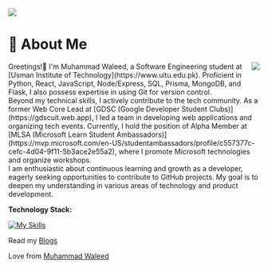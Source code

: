 <!-- [![@blurryface's Holopin board](https://holopin.me/blurryface)](https://holopin.io/@blurryface) -->
<img src="https://camo.githubusercontent.com/d348976f3419cd09cf731439742c1b889e3f3cd8e04b2e72e7a219d85b049c37/68747470733a2f2f636c6f75642d6c66697532373079302d6861636b2d636c75622d626f742e76657263656c2e6170702f30666f6f7465722e706e67" >


# 🚀 About Me
<img align="right" src="https://camo.githubusercontent.com/46b5337d2e4d0bf0e3c2cfd3ae600fe1eab38bd321af1f955da414cc73a84ca5/68747470733a2f2f692e67696665722e636f6d2f6f726967696e2f38342f38346437396635383763616565653639636166333036333836656333353237645f773230302e676966">
<p align="left">Greetings!👋 I'm Muhammad Waleed, a Software Engineering student at [Usman Institute of Technology](https://www.uitu.edu.pk). Proficient in Python, React, JavaScript, Node/Express, SQL, Prisma, MongoDB, and Flask, I also possess expertise in using Git for version control. <br>
Beyond my technical skills, I actively contribute to the tech community. As a former Web Core Lead at [GDSC (Google Developer Student Clubs)](https://gdscuit.web.app), I led a team in developing web applications and organizing tech events. Currently, I hold the position of Alpha Member at [MLSA (Microsoft Learn Student Ambassadors)](https://mvp.microsoft.com/en-US/studentambassadors/profile/c557377c-cefc-4d04-9f11-5b3ace2e55a2), where I promote Microsoft technologies and organize workshops. <br>
I am enthusiastic about continuous learning and growth as a developer, eagerly seeking opportunities to contribute to GitHub projects. My goal is to deepen my understanding in various areas of technology and product development.
</p>

**Technology Stack:**

[![My Skills](https://skillicons.dev/icons?i=python,flask,html,css,js,jquery,nodejs,express,react,mongodb,mysql,prisma,netlify,heroku,git,figma,bootstrap&theme=dark&perline=9)](https://skillicons.dev)

Read my
 [Blogs](https://medium.com/@mwfarrukh)

Love from
[Muhammad Waleed](https://muhammadwaleed.me)
